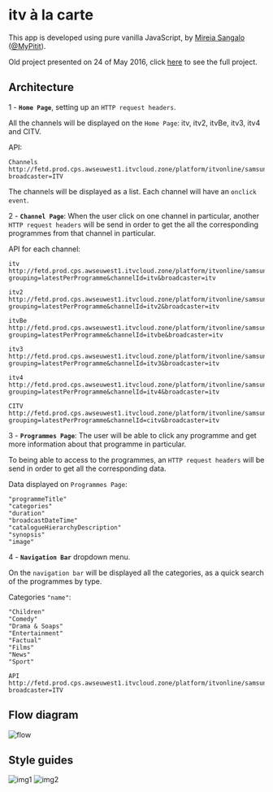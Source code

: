 # itv à la carte

This app is developed using pure vanilla JavaScript, by [Mireia Sangalo](http://mireiasangalo.com/) ([@MyPitit](https://github.com/MyPitit)).

Old project presented on 24 of May 2016, click [here](https://github.com/MyPitit/itv-apis) to see the full project.

## Architecture

1 - **`Home Page`**, setting up an `HTTP request headers`.

All the channels will be displayed on the `Home Page`: itv, itv2, itvBe, itv3, itv4 and CITV.

API:

```
Channels
http://fetd.prod.cps.awseuwest1.itvcloud.zone/platform/itvonline/samsung/channels?broadcaster=ITV

```

The channels will be displayed as a list. Each channel will have an `onclick event`.

2 - **`Channel Page`**: When the user click on one channel in particular, another `HTTP request headers` will be send in order to get the all the corresponding programmes from that channel in particular.

API for each channel:

```
itv
http://fetd.prod.cps.awseuwest1.itvcloud.zone/platform/itvonline/samsung/productions?grouping=latestPerProgramme&channelId=itv&broadcaster=itv

itv2
http://fetd.prod.cps.awseuwest1.itvcloud.zone/platform/itvonline/samsung/productions?grouping=latestPerProgramme&channelId=itv2&broadcaster=itv

itvBe
http://fetd.prod.cps.awseuwest1.itvcloud.zone/platform/itvonline/samsung/productions?grouping=latestPerProgramme&channelId=itvbe&broadcaster=itv

itv3
http://fetd.prod.cps.awseuwest1.itvcloud.zone/platform/itvonline/samsung/productions?grouping=latestPerProgramme&channelId=itv3&broadcaster=itv

itv4
http://fetd.prod.cps.awseuwest1.itvcloud.zone/platform/itvonline/samsung/productions?grouping=latestPerProgramme&channelId=itv4&broadcaster=itv

CITV
http://fetd.prod.cps.awseuwest1.itvcloud.zone/platform/itvonline/samsung/productions?grouping=latestPerProgramme&channelId=citv&broadcaster=itv

```

3 - **`Programmes Page`**: The user will be able to click any programme and get more information about that programme in particular.

To being able to access to the programmes, an `HTTP request headers` will be send in order to get all the corresponding data.

Data displayed on `Programmes Page`:

```
"programmeTitle"
"categories"
"duration"
"broadcastDateTime"
"catalogueHierarchyDescription"
"synopsis"
"image"

```

4 - **`Navigation Bar`** dropdown menu.

On the `navigation bar` will be displayed all the categories, as a quick search of the programmes by type.

Categories `"name"`:

```
"Children"
"Comedy"
"Drama & Soaps"
"Entertainment"
"Factual"
"Films"
"News"
"Sport"

API
http://fetd.prod.cps.awseuwest1.itvcloud.zone/platform/itvonline/samsung/categories?broadcaster=ITV

```

## Flow diagram
![flow](https://cloud.githubusercontent.com/assets/2573931/16921951/981d0172-4d0b-11e6-9c93-6908b64da297.png)

## Style guides
![img1](https://cloud.githubusercontent.com/assets/2573931/16921933/8bd2ba9c-4d0b-11e6-8215-13f22411ea6d.png)
![img2](https://cloud.githubusercontent.com/assets/2573931/16921950/967e0fc8-4d0b-11e6-9345-e663a23daffa.png)
